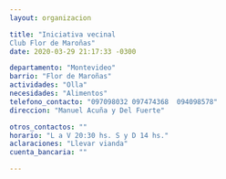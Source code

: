 ```yaml
---
layout: organizacion

title: "Iniciativa vecinal
Club Flor de Maroñas"
date: 2020-03-29 21:17:33 -0300

departamento: "Montevideo"
barrio: "Flor de Maroñas"
actividades: "Olla"
necesidades: "Alimentos"
telefono_contacto: "097098032 097474368  094098578"
direccion: "Manuel Acuña y Del Fuerte"

otros_contactos: ""
horario: "L a V 20:30 hs. S y D 14 hs."
aclaraciones: "Llevar vianda"
cuenta_bancaria: ""

---
```

